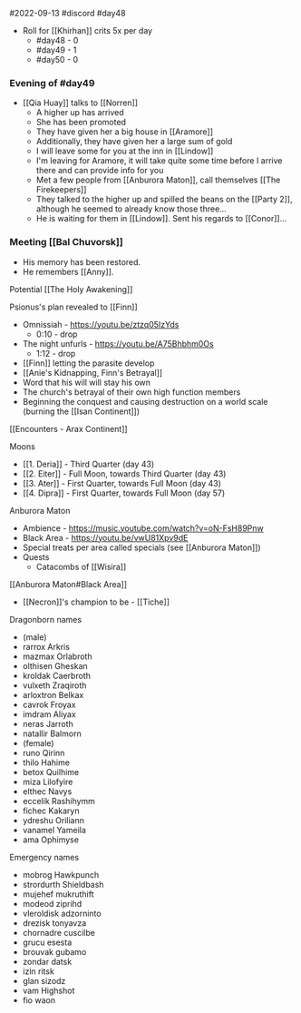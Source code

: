 #2022-09-13
#discord
#day48

- Roll for [[Khirhan]] crits 5x per day
	- #day48 - 0
	- #day49 - 1
	- #day50 - 0

### Evening of #day49
- [[Qia Huay]] talks to [[Norren]]
	- A higher up has arrived
	- She has been promoted
	- They have given her a big house in [[Aramore]]
	- Additionally, they have given her a large sum of gold
	- I will leave some for you at the inn in [[Lindow]]
	- I'm leaving for Aramore, it will take quite some time before I arrive there and can provide info for you
	- Met a few people from [[Anburora Maton]], call themselves [[The Firekeepers]]
	- They talked to the higher up and spilled the beans on the [[Party 2]], although he seemed to already know those three...
	- He is waiting for them in [[Lindow]]. Sent his regards to [[Conor]]...

### Meeting [[Bal Chuvorsk]]
- His memory has been restored.
- He remembers [[Anny]].

Potential [[The Holy Awakening]]

Psionus's plan revealed to [[Finn]]
- Omnissiah - https://youtu.be/ztzq05IzYds
	- 0:10 - drop
- The night unfurls - https://youtu.be/A75Bhbhm0Os
	- 1:12 - drop
- [[Finn]] letting the parasite develop
- [[Anie's Kidnapping, Finn's Betrayal]]
- Word that his will will stay his own
- The church's betrayal of their own high function members
- Beginning the conquest and causing destruction on a world scale (burning the [[Isan Continent]])

[[Encounters - Arax Continent]]

Moons
- [[1. Deria]] - Third Quarter (day 43)
- [[2. Eiter]] - Full Moon, towards Third Quarter (day 43)
- [[3. Ater]] - First Quarter, towards Full Moon (day 43)
- [[4. Dipra]] - First Quarter, towards Full Moon (day 57)

Anburora Maton
- Ambience - https://music.youtube.com/watch?v=oN-FsH89Pnw
- Black Area - https://youtu.be/vwU81Xpv9dE
- Special treats per area called specials (see [[Anburora Maton]])
- Quests
	- Catacombs of [[Wisira]]

[[Anburora Maton#Black Area]]
- [[Necron]]'s champion to be - [[Tiche]]

Dragonborn names
- (male)
- rarrox Arkris  
- mazmax Orlabroth  
- olthisen Gheskan  
- kroldak Caerbroth  
- vulxeth Zraqiroth  
- arloxtron Belkax  
- cavrok Froyax  
- imdram Aliyax  
- neras Jarroth  
- natallir Balmorn
- (female)
- runo Qirinn  
- thilo Hahime  
- betox Quilhime  
- miza Lilofyire  
- elthec Navys  
- eccelik Rashihymm  
- fichec Kakaryn  
- ydreshu Oriliann  
- vanamel Yameila  
- ama Ophimyse

Emergency names
- mobrog Hawkpunch 
- strordurth Shieldbash  
- mujehef mukruthift  
- modeod ziprihd  
- vleroldisk adzorninto  
- drezisk tonyavza  
- chornadre cuscilbe  
- grucu esesta
- brouvak gubamo
- zondar datsk
- izin ritsk
- glan sizodz
- vam Highshot
- fio waon